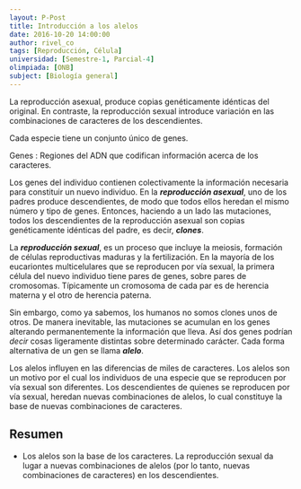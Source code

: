 ```yaml
---
layout: P-Post
title: Introducción a los alelos
date: 2016-10-20 14:00:00
author: rivel_co
tags: [Reproducción, Célula]
universidad: [Semestre-1, Parcial-4]
olimpiada: [ONB]
subject: [Biología general]
---
```


La reproducción asexual, produce copias genéticamente idénticas del original. En contraste, la reproducción sexual introduce variación en las combinaciones de caracteres de los descendientes.

Cada especie tiene un conjunto único de genes.

Genes
 : Regiones del ADN que codifican información acerca de los caracteres.

Los genes del individuo contienen colectivamente la información necesaria para constituir un nuevo individuo. En la ***reproducción asexual***, uno de los padres produce descendientes, de modo que todos ellos heredan el mismo número y tipo de genes. Entonces, haciendo a un lado las mutaciones, todos los descendientes de la reproducción asexual son copias genéticamente idénticas del padre, es decir, ***clones***.

La ***reproducción sexual***, es un proceso que incluye la meiosis, formación de células reproductivas maduras y la fertilización. En la mayoría de los eucariontes multicelulares que se reproducen por vía sexual, la primera célula del nuevo individuo tiene pares de genes, sobre pares de cromosomas. Típicamente un cromosoma de cada par es de herencia materna y el otro de herencia paterna.

Sin embargo, como ya sabemos, los humanos no somos clones unos de otros. De manera inevitable, las mutaciones se acumulan en los genes alterando permanentemente la información que lleva. Así dos genes podrían *decir* cosas ligeramente distintas sobre determinado carácter. Cada forma alternativa de un gen se llama ***alelo***.

Los alelos influyen en las diferencias de miles de caracteres. Los alelos son un motivo por el cual los individuos de una especie que se reproducen por vía sexual son diferentes. Los descendientes de quienes se reproducen por vía sexual, heredan nuevas combinaciones de alelos, lo cual constituye la base de nuevas combinaciones de caracteres.

## Resumen

- Los alelos son la base de los caracteres. La reproducción sexual da lugar a nuevas combinaciones de alelos (por lo tanto, nuevas combinaciones de caracteres) en los descendientes.